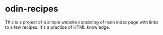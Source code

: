 # odin-recipes
This is a project of a simple website consisting of main index page with links to a few recipes. It's a practice of HTML knowledge.


